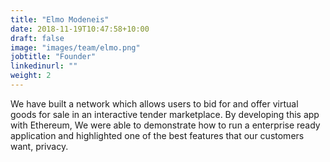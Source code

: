 ```yaml
---
title: "Elmo Modeneis"
date: 2018-11-19T10:47:58+10:00
draft: false
image: "images/team/elmo.png"
jobtitle: "Founder"
linkedinurl: ""
weight: 2
---
```


We have built a network which allows users to bid for and offer virtual goods for sale in an interactive tender marketplace. By developing this app with Ethereum, We were able to demonstrate how to run a enterprise ready application and highlighted one of the best features that our customers want, privacy.

